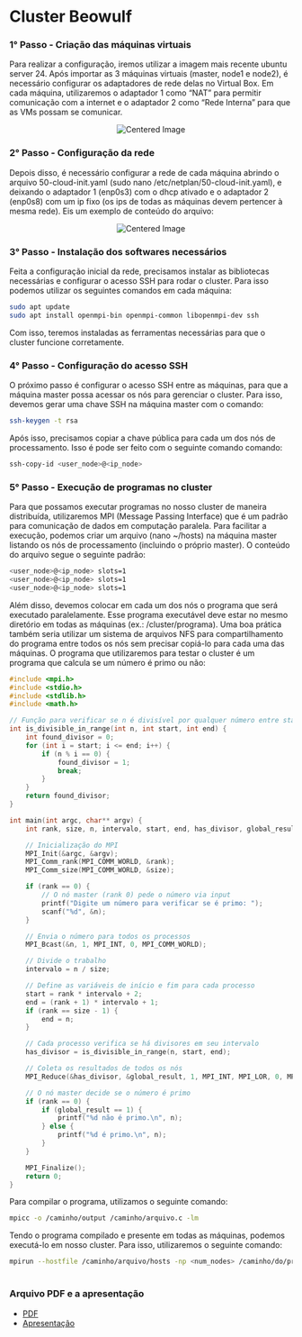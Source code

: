 # Cluster Beowulf

### 1° Passo - Criação das máquinas virtuais

  Para realizar a configuração, iremos utilizar a imagem mais recente ubuntu
server 24. Após importar as 3 máquinas virtuais (master, node1 e node2), é
necessário configurar os adaptadores de rede delas no Virtual Box. Em cada
máquina, utilizaremos o adaptador 1 como “NAT” para permitir comunicação com a
internet e o adaptador 2 como “Rede Interna” para que as VMs possam se
comunicar.

<p align="center">
  <img src="https://github.com/user-attachments/assets/d57b977e-e9bf-4bc9-af7e-55e2cbafed96" alt="Centered Image">
</p>

### 2° Passo - Configuração da rede

  Depois disso, é necessário configurar a rede de cada máquina abrindo o
arquivo 50-cloud-init.yaml (sudo nano /etc/netplan/50-cloud-init.yaml), e deixando
o adaptador 1 (enp0s3) com o dhcp ativado e o adaptador 2 (enp0s8) com um ip fixo
(os ips de todas as máquinas devem pertencer à mesma rede). Eis um exemplo de
conteúdo do arquivo:

<p align="center">
  <img src="https://github.com/user-attachments/assets/d1332905-2cd0-4002-8872-971baca351cb" alt="Centered Image">
</p>

### 3° Passo - Instalação dos softwares necessários

  Feita a configuração inicial da rede, precisamos instalar as bibliotecas
necessárias e configurar o acesso SSH para rodar o cluster. Para isso podemos
utilizar os seguintes comandos em cada máquina:

```bash
sudo apt update
sudo apt install openmpi-bin openmpi-common libopenmpi-dev ssh
```

  Com isso, teremos instaladas as ferramentas necessárias para que o cluster
funcione corretamente.

### 4° Passo - Configuração do acesso SSH

  O próximo passo é configurar o acesso SSH entre as máquinas, para que a
máquina master possa acessar os nós para gerenciar o cluster. Para isso, devemos
gerar uma chave SSH na máquina master com o comando:

```bash
ssh-keygen -t rsa
```

  Após isso, precisamos copiar a chave pública para cada um dos nós de
processamento. Isso é pode ser feito com o seguinte comando comando:

```bash
ssh-copy-id <user_node>@<ip_node>
```

### 5° Passo - Execução de programas no cluster

  Para que possamos executar programas no nosso cluster de maneira
distribuída, utilizaremos MPI (Message Passing Interface) que é um padrão para
comunicação de dados em computação paralela. Para facilitar a execução,
podemos criar um arquivo (nano ~/hosts) na máquina master listando os nós de
processamento (incluindo o próprio master). O conteúdo do arquivo segue o
seguinte padrão:

```bash
<user_node>@<ip_node> slots=1
<user_node>@<ip_node> slots=1
<user_node>@<ip_node> slots=1
```

  Além disso, devemos colocar em cada um dos nós o programa que será
executado paralelamente. Esse programa executável deve estar no mesmo diretório
em todas as máquinas (ex.: /cluster/programa). Uma boa prática também seria
utilizar um sistema de arquivos NFS para compartilhamento do programa entre
todos os nós sem precisar copiá-lo para cada uma das máquinas. O programa que
utilizaremos para testar o cluster é um programa que calcula se um número é primo
ou não:

```c
#include <mpi.h>
#include <stdio.h>
#include <stdlib.h>
#include <math.h>

// Função para verificar se n é divisível por qualquer número entre start e end
int is_divisible_in_range(int n, int start, int end) {
    int found_divisor = 0;
    for (int i = start; i <= end; i++) {
        if (n % i == 0) {
            found_divisor = 1;
            break;
        }
    }
    return found_divisor;
}

int main(int argc, char** argv) {
    int rank, size, n, intervalo, start, end, has_divisor, global_result;

    // Inicialização do MPI
    MPI_Init(&argc, &argv);
    MPI_Comm_rank(MPI_COMM_WORLD, &rank);
    MPI_Comm_size(MPI_COMM_WORLD, &size);

    if (rank == 0) {
        // O nó master (rank 0) pede o número via input
        printf("Digite um número para verificar se é primo: ");
        scanf("%d", &n);
    }

    // Envia o número para todos os processos
    MPI_Bcast(&n, 1, MPI_INT, 0, MPI_COMM_WORLD);

    // Divide o trabalho
    intervalo = n / size;

    // Define as variáveis de início e fim para cada processo
    start = rank * intervalo + 2;
    end = (rank + 1) * intervalo + 1;
    if (rank == size - 1) {
        end = n;
    }

    // Cada processo verifica se há divisores em seu intervalo
    has_divisor = is_divisible_in_range(n, start, end);

    // Coleta os resultados de todos os nós
    MPI_Reduce(&has_divisor, &global_result, 1, MPI_INT, MPI_LOR, 0, MPI_COMM_WORLD);

    // O nó master decide se o número é primo
    if (rank == 0) {
        if (global_result == 1) {
            printf("%d não é primo.\n", n);
        } else {
            printf("%d é primo.\n", n);
        }
    }

    MPI_Finalize();
    return 0;
}
```

  Para compilar o programa, utilizamos o seguinte comando:

```bash
mpicc -o /caminho/output /caminho/arquivo.c -lm
```

  Tendo o programa compilado e presente em todas as máquinas, podemos executá-lo em nosso cluster. 
Para isso, utilizaremos o seguinte comando:

```bash
mpirun --hostfile /caminho/arquivo/hosts -np <num_nodes> /caminho/do/programa
```

#

### Arquivo PDF e a apresentação
- [PDF](https://drive.google.com/file/d/1kinT3cVLRgUHiRyhn8MA8xjh0qBCX0fP/view?usp=drive_link)
- [Apresentação](https://drive.google.com/file/d/1ORBvL_Tgrl21wPzEzxAYy-J-TApala8_/view?usp=drive_link)

